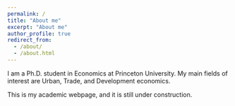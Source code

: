 ```yaml
---
permalink: /
title: "About me"
excerpt: "About me"
author_profile: true
redirect_from: 
  - /about/
  - /about.html
---
```


I am a Ph.D. student in Economics at Princeton University. My main fields of interest are Urban, Trade, and Development economics.

This is my academic webpage, and it is still under construction.